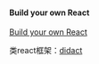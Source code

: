 #### Build your own React

[Build your own React](https://pomb.us/build-your-own-react/)

类react框架：[didact](https://github.com/pomber/didact)
